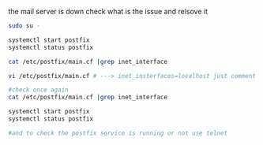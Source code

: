 the mail server is down check what is the issue and relsove it 
```bash
sudo su - 

systemctl start postfix 
systemctl status postfix 

cat /etc/postfix/main.cf |grep inet_interface

vi /etc/postfix/main.cf # ---> inet_insterfaces=localhost just comment it out using #inet_insterfaces=localhost

#check once again 
cat /etc/postfix/main.cf |grep inet_interface 

systemctl start postfix 
systemctl status postfix 

#and to check the postfix service is running or not use telnet 
```
